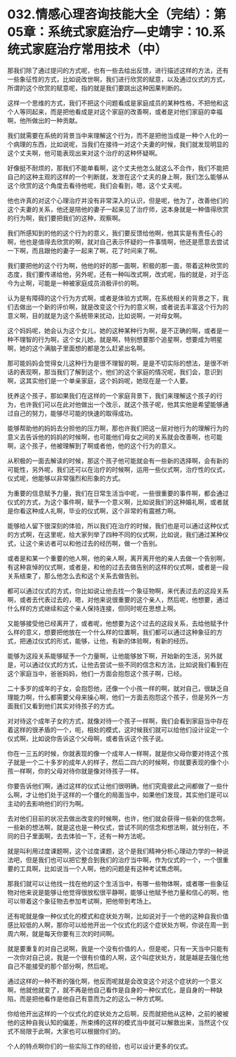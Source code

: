 # 032.情感心理咨询技能大全（完结）：第05章：系统式家庭治疗—史靖宇：10.系统式家庭治疗常用技术（中）

那我们除了通过提问的方式呢，也有一些去给出反馈，进行描述这样的方法，还有一些象征性的方式，比如说改世啊，我们进行欣赏的赋意，以及通过仪式的方式，所谓的这个欣赏的赋意呢，指的就是我们要跳出这种因果判断的。

这样一个思维的方式，我们不把这个问题看成是家庭成员的某种性格，不把他和这个人等同起来，而是把他看成是对这个家庭的改善啊，或者是对他们家庭的幸福啊，他所做出的一种贡献。

我们就需要在系统的背景当中来理解这个行为，而不是把他当成是一种个人化的一个病理的东西，比如说呢，当我们在接待一对这个夫妻的时候，我们就发现明显的这个丈夫啊，他可能表现出来对这个治疗的这种怀疑啊。

好像挺不耐烦的，那我们不能单看啊，这个丈夫他怎么就这么不合作，我们不能把自己的这种主观的这样的一个判断就，发泄在这个丈夫的身上啊，我们怎么能够从这个欣赏的这个角度去看待他呢，我们会看到，嗯，这个丈夫呢。

他也许真的对这个心理治疗并没有非常深入的认识，但是呢，他为了，改善他们的这个夫妻的关系，他还是陪他的妻子一起来见了治疗师，这本身就是一种值得欣赏的行为啊，我们要把我们的这种，观察啊。

我们所感知到的他的这个行为的意义，我们要反馈给他啊，他其实是有责任心的啊，他也是值得去欣赏的啊，就对自己表示怀疑的一件事情啊，他还是愿意去尝试一下啊，而且跟他的妻子一起来了啊，花了时间来了啊。

我们要把他的这个行为啊，他他的好的那一面啊，积极的那一面，带着这种欣赏的态度，我们要传递给他，另外呢，还有一种叫改式啊，改式呢，指的就是，对于迄今为止啊，可能是一种被家庭成员消极评价的啊。

认为是有障碍的这个行为方式啊，或者是体验方式啊，在系统相关的背景之下，我们去做出一个新的评价啊，就是改变这个行为的意义啊，或者说去丰富这个行为的意义啊，目的就是为这个系统带来扰动，比如说啊，一对母女啊。

这个妈妈呢，她会认为这个女儿，她的这种某种行为啊，是不正确的啊，或者是一种不理智的行为啊，这个女儿她，就是啊，特别想要那个追星啊，想要成为明星啊，她的这个满脑子里面想的都是怎么赶紧出名啊。

那可能妈妈会觉得女儿这种行为是很不理智的啊，是是不切实际的想法，是很不听话的表现啊，那当我们了解到这个，他们的这个家庭的情况呢，我们会，意识到啊，这其实他们是一个单亲家庭，这个妈妈呢，她现在是一个人要。

抚养这个孩子，那如果我们在这样的一个家庭背景下，我们来理解这个孩子的行为，也许我们可以在此对他做出一个改示，就这个孩子呢，他其实他是希望能够通过自己的努力，能够尽可能的快速的取得成功。

能够帮助他的妈妈去分担他的压力啊，那也许我们把这一层对他行为的理解行为的意义去告诉他的妈妈的时候啊，也可能他们母女之间的关系就会改善啊，也可能啊，这个孩子，他被理解到了啊或者他，他的这个行为的意义。

从积极的一面去解读的时候，那这个孩子他可能就会有一些新的选择啊，会有新的可能性，另外呢，我们还可以在治疗的时候啊，运用一些仪式啊，治疗性的仪式，仪式呢，他能够以非常强烈和形象的方式。

为重要的信息赋予力量，我们在日常生活当中呢，一些很重要的事件啊，都会通过仪式的方式，为这个事件啊，赋予一个意义啊，比如说我们的这种婚礼啊，或者就是你看这种成人礼啊，毕业的仪式啊，这个非常的有震撼力啊。

能够给人留下很深刻的体验，所以我们在治疗的时候，我们也是可以通过这种仪式的方式啊，在这里呢，给大家列举了四种不同的仪式啊，比如说，我们通过某种仪式，让这个来访者可以和他过去的经历啊，做一个告别。

或者是和某一个重要的他人啊，他的亲人啊，离开离开他的亲人去做一个告别啊，有这种哀悼的仪式啊，或者是，和他的过去去做告别的这样的仪式啊，或者是一段关系结束了，那么他怎么去和这个关系去做告别。

都可以通过仪式的方式，你比如说让他去找一个象征物啊，来代表过去的这段关系啊，或者去代表过去的，嗯，对他来说很重要的这个亲人，然后呢，他想要，通过什么样的方式继续和这个亲人保持连接，但同时呢在思想上啊。

又能够接受他已经离开了，或者呢，他想要为这个过去的这段关系，去给他赋予什么样的意义，想要把他放在一个什么样的位置啊，我们都可以通过这种象征的方式，把通过仪式的形式，能够，让他，有新的体验啊，有新的经历。

能够为这段关系能够赋予一个力量啊，让他能够放下啊，开始新的生活，另外就是，可以通过仪式的方式，让他去尝试一些不同的信念和方法，比如说我们看到在这个家庭当中，爸爸妈妈，他们一方面会抱怨这个孩子啊，已经。

二十多岁的成年的子女，会抱怨他，还像一个小孩一样的啊，就对自己，很缺乏自理能力啊，什么都需要父母来操心啊，他们一方面去抱怨这个孩子，但是另外一方面我们又看到他们其实对待孩子的方式。

对对待这个成年子女的方式，就像对待一个孩子一样啊，我们会看到家庭当中存在着这样的很矛盾的一个，呃，相处的模式，这时候我们就可以给他们设计设定一个仪式啊，比如说你告诉这个父母啊，或者告诉这个孩子说。

你在一三五的时候，你就表现的像一个成年人一样啊，就是你父母你要对待这个孩子就是一个二十多岁的成年人的样子，然后二四六的时候啊，你就要表现的像个小孩一样啊，你的父母对待你就是像对待孩子一样。

你要告诉他们啊，通过这样的仪式让他们很明确，他们究竟彼此之间都做了一些什么啊，才让他们处于这样的一个僵化的局面当中，如果他们发现，其实他们是可以主动的去影响他们的行为啊。

去对他们目前的状况去做出改变的时候啊，也许，他们就会获得一些新的信念啊，一些新的想法啊，就是这也是一种仪式，尝试不同的信念和想法啊，就分别在，不同的日子里面啊，去去体验一下，还有一种方法呢。

就是叫利用过度课题啊，这个过度课题，这个是我们精神分析心理动力学的一种说法吧，但是我们也可以把它整合到我们的治疗当中啊，作为仪式的一个，一个很重要的工具啊，比如说当一个人啊，他的问题是有这种考试焦虑啊。

那我们就可以让他找一找在他的这个生活当中，有哪一些物体啊，或者哪一些象征物对他来说是能够让他觉得很放松很平静啊，能够让他赋予他力量和信心的啊，他可以带着这个象征物去参加考试啊，把他带到考场上。

还有呢就是像一种仪式化的模式和症状处方啊，比如说对于一个他的这种自我价值感比较低的人啊，那你可以给他开出一个仪式化的这个症状处方啊，你说在周一到周六啊，就是每天你要有三次的时间啊。

就是要重复的对自己说啊，我是一个没有价值的人，但是呢，只有一天当中只能有一次你对自己说，我是一个很有价值的人啊，这个叫症状处方，就是越是去强化他自己不能接受的那个部分啊，然后呢。

通过这样的一种不断的强化啊，他反而呢就是会改变这个对这个症状的一个意义啊，他就他就变了，就不再是他自己看作是自身的一种仪式化，是自身的一种缺陷，而是把他看作是他自己有意而为之的这么一种方式啊。

你给他开出这样的一个仪式化的症状处方之后啊，反而就把他从这种，之前的被被他的这种自我认知的偏差，所束缚的这样的模式当中就可以解救出来，当然这个仪式不局限于此啊，大家也可以根据你们的。

个人的特点啊你们的一些实际工作的经验，也可以设计更多的仪式。